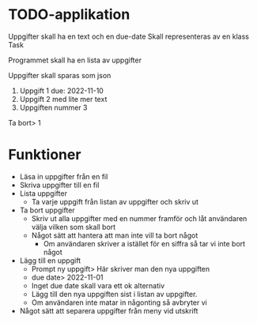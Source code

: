 # TODO-applikation


Uppgifter skall ha en text och en due-date
Skall representeras av en klass Task

Programmet skall ha en lista av uppgifter

Uppgifter skall sparas som json

1. Uppgift 1 due: 2022-11-10
2. Uppgift 2 med lite mer text
3. Uppgiften nummer 3

Ta bort> 1

# Funktioner
- Läsa in uppgifter från en fil
- Skriva uppgifter till en fil
- Lista uppgifter
  - Ta varje uppgift från listan av uppgifter och skriv ut
- Ta bort uppgifter
  - Skriv ut alla uppgifter med en nummer framför och låt användaren välja vilken som skall bort
  - Något sätt att hantera att man inte vill ta bort något
    - Om användaren skriver a istället för en siffra så tar vi inte bort något
- Lägg till en uppgift
    - Prompt ny uppgift> Här skriver man den nya uppgiften
    - due date> 2022-11-01
    - Inget due date skall vara ett ok alternativ
    - Lägg till den nya uppgiften sist i listan av uppgifter.
    - Om användaren inte matar in någonting så avbryter vi
- Något sätt att separera uppgifter från meny vid utskrift